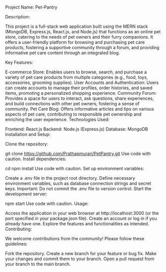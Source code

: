 Project Name: Pet-Pantry

Description:

This project is a full-stack web application built using the MERN stack (MongoDB, Express.js, React.js, and Node.js) that functions as an online pet store, catering to the needs of pet owners and their furry companions. 
It offers a user-friendly platform for browsing and purchasing pet care products, fostering a supportive community through a forum, and providing informative pet care content through an integrated blog.

Key Features:

E-commerce Store: Enables users to browse, search, and purchase a variety of pet care products from multiple categories (e.g., food, toys, accessories, grooming supplies).
User Accounts and Authentication: Users can create accounts to manage their profiles, order histories, and saved items, promoting a personalized shopping experience.
Community Forum: Provides a space for users to interact, ask questions, share experiences, and build connections with other pet owners, fostering a sense of community.
Pet Care Blog: Offers informative articles and tips on various aspects of pet care, contributing to responsible pet ownership and enriching the user experience.
Technologies Used:

Frontend: React.js
Backend: Node.js (Express.js)
Database: MongoDB
Installation and Setup:

Clone the repository:

git clone https://github.com/Prathapmurari/PetPantry.git
Use code with caution.
Install dependencies:

cd <Pet-pantry>
npm install
Use code with caution.
Set up environment variables:

Create a .env file in the project root directory.
Define necessary environment variables, such as database connection strings and secret keys.
Important: Do not commit the .env file to version control.
Start the development server:

npm start
Use code with caution.
Usage:

Access the application in your web browser at http://localhost:3000 (or the port specified in your package.json file).
Create an account or log in if you already have one.
Explore the features and functionalities as intended.
Contributing:

We welcome contributions from the community! Please follow these guidelines:

Fork the repository.
Create a new branch for your feature or bug fix.
Make your changes and commit them to your branch.
Open a pull request from your branch to the main branch.
